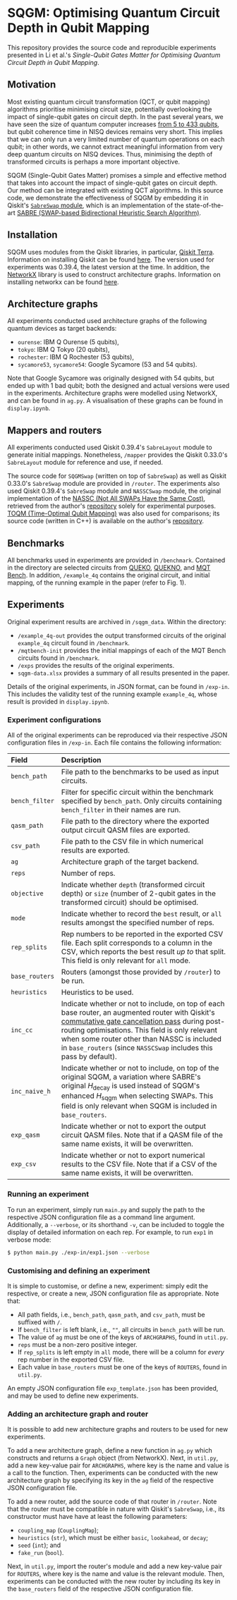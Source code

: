 # SQGM: Optimising Quantum Circuit Depth in Qubit Mapping

This repository provides the source code and reproducible experiments presented in Li et al.'s *Single-Qubit Gates Matter for Optimising Quantum Circuit Depth in Qubit Mapping*.

## Motivation

Most existing quantum circuit transformation (QCT, or qubit mapping) algorithms prioritise minimising circuit size, potentially overlooking the impact of single-qubit gates on circuit depth. In the past several years, we have seen the size of quantum computer increases [from 5 to 433 qubits](https://newsroom.ibm.com/2022-11-09-IBM-Unveils-400-Qubit-Plus-Quantum-Processor-and-Next-Generation-IBM-Quantum-System-Two), but qubit coherence time in NISQ devices remains very short. This implies that we can only run a very limited number of quantum operations on each qubit; in other words, we cannot extract meaningful information from very deep quantum circuits on NISQ devices. Thus, minimising the depth of transformed circuits is perhaps a more important objective.

SQGM (Single-Qubit Gates Matter) promises a simple and effective method that takes into account the impact of single-qubit gates on circuit depth. Our method can be integrated with existing QCT algorithms. In this source code, we demonstrate the effectiveness of SQGM by embedding it in Qiskit's  [`SabreSwap` module](https://qiskit.org/documentation/stubs/qiskit.transpiler.passes.SabreSwap.html), which is an implementation of the state-of-the-art [SABRE (SWAP-based Bidirectional Heuristic Search Algorithm)](https://dl.acm.org/doi/abs/10.1145/3297858.3304023).

## Installation

SQGM uses modules from the Qiskit libraries, in particular, [Qiskit Terra](https://github.com/Qiskit/qiskit-terra). Information on installing Qiskit can be found [here](https://qiskit.org/documentation/getting_started.html). The version used for experiments was 0.39.4, the latest version at the time. In addition, the [NetworkX](https://www.osti.gov/biblio/960616) library is used to construct architecture graphs. Information on installing networkx can be found [here](https://networkx.org/documentation/stable/install.html).

## Architecture graphs

All experiments conducted used architecture graphs of the following quantum devices as target backends:

- `ourense`: IBM Q Ourense (5 qubits),
- `tokyo`: IBM Q Tokyo (20 qubits),
- `rochester`: IBM Q Rochester (53 qubits),
- `sycamore53`, `sycamore54`: Google Sycamore (53 and 54 qubits).

Note that Google Sycamore was originally designed with 54 qubits, but ended up with 1 bad qubit; both the designed and actual versions were used in the experiments. Architecture graphs were modelled using NetworkX, and can be found in `ag.py`. A visualisation of these graphs can be found in `display.ipynb`.

## Mappers and routers

All experiments conducted used Qiskit 0.39.4's `SabreLayout` module to generate initial mappings. Nonetheless, `/mapper` provides the Qiskit 0.33.0's `SabreLayout` module for reference and use, if needed.

The source code for `SQGMSwap` (written on top of `SabreSwap`) as well as Qiskit 0.33.0's `SabreSwap` module are provided in `/router`. The experiments also used Qiskit 0.39.4's `SabreSwap` module and `NASSCSwap` module, the original implementation of the [NASSC (Not All SWAPs Have the Same Cost)](https://ieeexplore.ieee.org/abstract/document/9773196/?casa_token=XzV4yy5W3D8AAAAA:ioe4xkNhEWtNZyiW0eWFsBf7WGRfpfAY7fBC5hwCRA4nzsTH2OvUG6OChXmQdbo_sU_aNiuc), retrieved from the author's [repository](https://github.com/peiyi1/nassc_code) solely for experimental purposes. [TOQM (Time-Optimal Qubit Mapping)](https://dl.acm.org/doi/10.1145/3445814.3446706) was also used for comparisons; its source code (written in C++) is available on the author's [repository](https://github.com/time-optimal-qmapper/TOQM).

## Benchmarks

All benchmarks used in experiments are provided in `/benchmark`. Contained in the directory are selected circuits from [QUEKO](https://ieeexplore.ieee.org/abstract/document/9140293?casa_token=sEb0o07UvpAAAAAA:TC3mMhNOUM6m0MmWxhikvqPxrsfcIKpjMjpLwsutmrf7UlcWBnfHhqNvWfg7JYpI7UTE1CoI), [QUEKNO](https://arxiv.org/abs/2301.08932), and [MQT Bench](https://www.cda.cit.tum.de/mqtbench/). In addition, `/example_4q` contains the original circuit, and initial mapping, of the running example in the paper (refer to Fig. 1).

## Experiments

Original experiment results are archived in `/sqgm_data`. Within the directory:

- `/example_4q-out` provides the output transformed circuits of the original `example_4q` circuit found in `/benchmark`.
- `/mqtbench-init` provides the initial mappings of each of the MQT Bench circuits found in `/benchmark`.
- `/exps` provides the results of the original experiments.
- `sqgm-data.xlsx` provides a summary of all results presented in the paper.

Details of the original experiments, in JSON format, can be found in `/exp-in`. This includes the validity test of the running example `example_4q`, whose result is provided in `display.ipynb`.

### Experiment configurations

All of the original experiments can be reproduced via their respective JSON configuration files in `/exp-in`. Each file contains the following information:

| Field         | Description 
|:-             |:-
|`bench_path`   | File path to the benchmarks to be used as input circuits.
|`bench_filter` | Filter for specific circuit within the benchmark specified by `bench_path`. Only circuits containing `bench_filter` in their names are run.
|`qasm_path`    | File path to the directory where the exported output circuit QASM files are exported.
|`csv_path`     | File path to the CSV file in which numerical results are exported.
|`ag`           | Architecture graph of the target backend.
|`reps`         | Number of reps.
|`objective`    | Indicate whether `depth` (transformed circuit depth) or `size` (number of 2-qubit gates in the transformed circuit) should be optimised.
|`mode`         | Indicate whether to record the `best` result, or `all` results amongst the specified number of reps.
|`rep_splits`   | Rep numbers to be reported in the exported CSV file. Each split corresponds to a column in the CSV, which reports the best result *up to* that split. This field is only relevant for `all` mode. 
|`base_routers` | Routers (amongst those provided by `/router`) to be run.
|`heuristics`   | Heuristics to be used.
|`inc_cc`       | Indicate whether or not to include, on top of each base router, an augmented router with Qiskit's [commutative gate cancellation pass](https://qiskit.org/documentation/stubs/qiskit.transpiler.passes.CommutativeCancellation.html) during post-routing optimisations. This field is only relevant when some router other than NASSC is included in `base_routers` (since `NASSCSwap` includes this pass by default).
|`inc_naive_h`  | Indicate whether or not to include, on top of the original SQGM, a variation where SABRE's original $H_\textsf{decay}$ is used instead of SQGM's enhanced $H_\textsf{sqgm}$ when selecting SWAPs. This field is only relevant when SQGM is included in `base_routers`.
|`exp_qasm`     | Indicate whether or not to export the output circuit QASM files. Note that if a QASM file of the same name exists, it will be overwritten.
|`exp_csv`      | Indicate whether or not to export numerical results to the CSV file. Note that if a CSV of the same name exists, it will be overwritten.

### Running an experiment

To run an experiment, simply run `main.py` and supply the path to the respective JSON configuration file as a command line argument. Additionally, a `--verbose`, or its shorthand `-v`, can be included to toggle the display of detailed information on each rep. For example, to run `exp1` in verbose mode:
```bash
$ python main.py ./exp-in/exp1.json --verbose
```

### Customising and defining an experiment

It is simple to customise, or define a new, experiment: simply edit the respective, or create a new, JSON configuration file as appropriate. Note that:

- All path fields, i.e., `bench_path`, `qasm_path`, and `csv_path`, must be suffixed with `/`.
- If `bench_filter` is left blank, i.e., `""`, all circuits in `bench_path` will be run.
- The value of `ag` must be one of the keys of `ARCHGRAPHS`, found in `util.py`.
- `reps` must be a non-zero positive integer.
- If `rep_splits` is left empty in `all` mode, there will be a column for *every* rep number in the exported CSV file.
- Each value in `base_routers` must be one of the keys of `ROUTERS`, found in `util.py`.

An empty JSON configuration file `exp_template.json` has been provided, and may be used to define new experiments.

### Adding an architecture graph and router

It is possible to add new architecture graphs and routers to be used for new experiments.

To add a new architecture graph, define a new function in `ag.py` which constructs and returns a `Graph` object (from NetworkX). Next, in `util.py`, add a new key-value pair for `ARCHGRAPHS`, where key is the name and value is a call to the function. Then, experiments can be conducted with the new architecture graph by specifying its key in the `ag` field of the respective JSON configuration file.

To add a new router, add the source code of that router in `/router`. Note that the router must be compatible in nature with Qiskit's `SabreSwap`, i.e., its constructor must have have at least the following parameters:

- `coupling_map` (`CouplingMap`);
- `heuristics` (`str`), which must be either `basic`, `lookahead`, or `decay`;
- `seed` (`int`); and
- `fake_run` (`bool`).

Next, in `util.py`, import the router's module and add a new key-value pair for `ROUTERS`, where key is the name and value is the relevant module. Then, experiments can be conducted with the new router by including its key in the `base_routers` field of the respective JSON configuration file.
